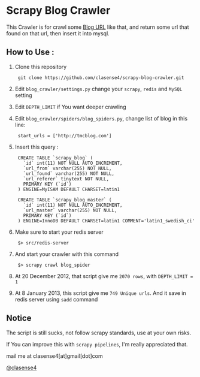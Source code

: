 # Scrapy Blog Crawler


This Crawler is for crawl some [Blog URL](http://tmcblog.com) like that,
and return some url that found on that url, then insert it into mysql.

## How to Use :
1. Clone this repository

        git clone https://github.com/clasense4/scrapy-blog-crawler.git

2. Edit `blog_crawler/settings.py` change your `scrapy`, `redis` and `MySQL` setting
3. Edit `DEPTH_LIMIT` if You want deeper crawling
4. Edit `blog_crawler/spiders/blog_spiders.py`, change list of blog in this line:

        start_urls = ['http://tmcblog.com']

5. Insert this query :
        
        CREATE TABLE `scrapy_blog` (
          `id` int(11) NOT NULL AUTO_INCREMENT,
          `url_from` varchar(255) NOT NULL,
          `url_found` varchar(255) NOT NULL,
          `url_referer` tinytext NOT NULL,
          PRIMARY KEY (`id`)
        ) ENGINE=MyISAM DEFAULT CHARSET=latin1

        CREATE TABLE `scrapy_blog_master` (
          `id` int(11) NOT NULL AUTO_INCREMENT,
          `url_master` varchar(255) NOT NULL,
          PRIMARY KEY (`id`)
        ) ENGINE=InnoDB DEFAULT CHARSET=latin1 COMMENT='latin1_swedish_ci'

6. Make sure to start your redis server

        $> src/redis-server

7. And start your crawler with this command

        $> scrapy crawl blog_spider

8. At 20 December 2012, that script give me `2070 rows`, with `DEPTH_LIMIT = 1`
9. At 8 January 2013, this script give me `749 Unique urls`. And it save in redis server using `sadd` command

## Notice
The script is still sucks, not follow scrapy standards, use at your own risks.

If You can improve this with `scrapy pipelines`, I'm really appreciated that.

mail me at clasense4[at]gmail[dot]com

[@clasense4](http://twitter.com/clasense4)
